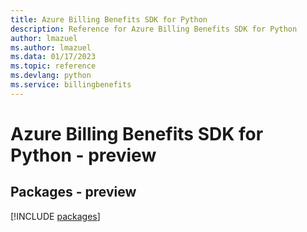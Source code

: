```yaml
---
title: Azure Billing Benefits SDK for Python
description: Reference for Azure Billing Benefits SDK for Python
author: lmazuel
ms.author: lmazuel
ms.data: 01/17/2023
ms.topic: reference
ms.devlang: python
ms.service: billingbenefits
---
```

# Azure Billing Benefits SDK for Python - preview
## Packages - preview
[!INCLUDE [packages](billing-benefits-index.md)]